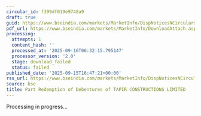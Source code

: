 ```yaml
---
circular_id: f399df019e9748a9
draft: true
guid: https://www.bseindia.com/markets/MarketInfo/DispNoticesNCirculars.aspx?Noticeid={22AEBB0E-1195-4271-9AF9-3CBC194CE741}&noticeno=20250915-77&dt=09/15/2025&icount=77&totcount=81&flag=0
pdf_url: https://www.bseindia.com/markets/MarketInfo/DownloadAttach.aspx?id=20250915-77&attachedId=
processing:
  attempts: 1
  content_hash: ''
  processed_at: '2025-09-16T06:32:15.795147'
  processor_version: '2.0'
  stage: download_failed
  status: failed
published_date: '2025-09-15T16:47:21+00:00'
rss_url: https://www.bseindia.com/markets/MarketInfo/DispNoticesNCirculars.aspx?Noticeid={22AEBB0E-1195-4271-9AF9-3CBC194CE741}&noticeno=20250915-77&dt=09/15/2025&icount=77&totcount=81&flag=0
source: bse
title: Part Redemption of Debentures of TAPIR CONSTRUCTIONS LIMITED
---
```


Processing in progress...